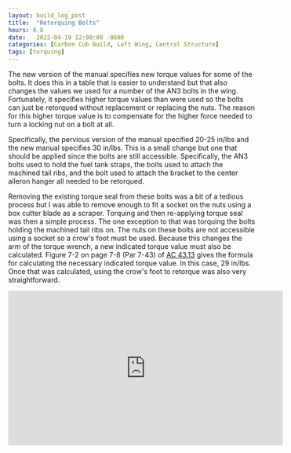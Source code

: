 ```yaml
---
layout: build_log_post
title:  "Retorquing Bolts"
hours: 0.8
date:   2022-04-19 12:00:00 -0600
categories: [Carbon Cub Build, Left Wing, Central Structure]
tags: [torquing]
---
```


The new version of the manual specifies new torque values for some of the bolts. It does this in a table that is easier to understand but that also changes the values we used for a number of the AN3 bolts in the wing. Fortunately, it specifies higher torque values than were used so the bolts can just be retorqued without replacement or replacing the nuts. The reason for this higher torque value is to compensate for the higher force needed to turn a locking nut on a bolt at all.

Specifically, the pervious version of the manual specified 20-25 in/lbs and the new manual specifies 30 in/lbs. This is a small change but one that should be applied since the bolts are still accessible. Specifically, the AN3 bolts used to hold the fuel tank straps, the bolts used to attach the machined tail ribs, and the bolt used to attach the bracket to the center aileron hanger all needed to be retorqued.

Removing the existing torque seal from these bolts was a bit of a tedious process but I was able to remove enough to fit a socket on the nuts using a box cutter blade as a scraper. Torquing and then re-applying torque seal was then a simple process. The one exception to that was torquing the bolts holding the machined tail ribs on. The nuts on these bolts are not accessible using a socket so a crow's foot must be used. Because this changes the arm of the torque wrench, a new indicated torque value must also be calculated. Figure 7-2 on page 7-8 (Par 7-43) of [AC 43.13](https://www.faa.gov/regulations_policies/advisory_circulars/index.cfm/go/document.information/documentid/99861) gives the formula for calculating the necessary indicated torque value. In this case, 29 in/lbs. Once that was calculated, using the crow's foot to retorque was also very straightforward.

<iframe width="560" height="315" src="https://www.youtube.com/embed/pu3u6RJKQLg" title="YouTube video player" frameborder="0" allow="accelerometer; autoplay; clipboard-write; encrypted-media; gyroscope; picture-in-picture" allowfullscreen></iframe>

[^manual-ref]: Wing Manual (EX-2/EX-3) CK-KM301 Rev B, Page 3.5